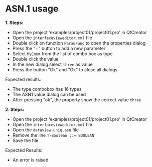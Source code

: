 # ASN.1 usage

**1. Steps:**

* Open the project 'examples/project01/project01.pro' in QtCreator
* Open the `interfacevieweditor.xml` file
* Double click on function `ParamFunc` to open the properties dialog
* Press the "+" button to add a new parameter
* Select `MyEnum` from the list of combo box as type
* Double click the value
* In the new dialog select `three` as value
* Press the button "Ok" and "Ok" to close all dialogs

Expected results:

* The type combobox has 16 types
* The ASN1 value dialog can be used
* After pressing "ok", the property show the correct value `three`


**2. Steps:**

* Open the project 'examples/project01/project01.pro' in QtCreator
* Open the `interfacevieweditor.xml` file
* Open the `dataview-uniq.asn` file
* Remove the line `T-Boolean ::= BOOLEAN`
* Save the file

Expected Results:

* An error is raised
